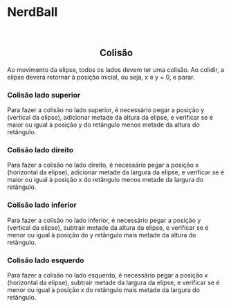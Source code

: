 <h1>NerdBall</h1>
<br>
<h2 align="center">Colisão</h2>

<p>Ao movimento da elipse, todos os lados devem ter uma colisão. Ao colidir, a elipse deverá retornar à posição inicial, ou seja, x e y = 0, e parar.</p>

<h3>Colisão lado superior</h3>
<p>Para fazer a colisão no lado superior, é necessário pegar a posição y (vertical da elipse), adicionar metade da altura da elipse, e verificar se é maior ou igual à posição y do retângulo menos metade da altura do retângulo.</p>

<h3>Colisão lado direito</h3>
<p>Para fazer a colisão no lado direito, é necessário pegar a posição x (horizontal da elipse), adicionar metade da largura da elipse, e verificar se é maior ou igual à posição x do retângulo menos metade da largura do retângulo.</p>

<h3>Colisão lado inferior</h3>
<p>Para fazer a colisão no lado inferior, é necessário pegar a posição y (vertical da elipse), subtrair metade da altura da elipse, e verificar se é menor ou igual à posição do y retângulo mais metade da altura do retângulo.</p>

<h3>Colisão lado esquerdo</h3>
<p>Para fazer a colisão no lado esquerdo, é necessário pegar a posição x (horizontal da elipse), subtrair metade da largura da elipse, e verificar se é menor ou igual à posição x do retângulo mais metade da largura do retângulo.</p>

